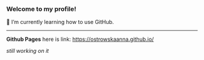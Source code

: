 ### Welcome to my profile!
🌱 I’m currently learning how to use GitHub.
***
**Github Pages**
here is link: 
https://ostrowskaanna.github.io/

*still working on it*
